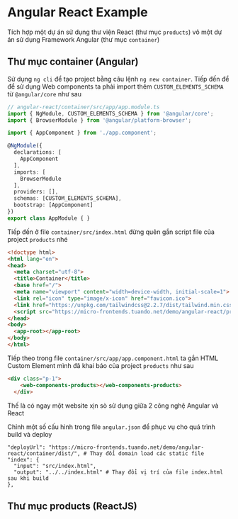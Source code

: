 # Angular React Example

Tích hợp một dự án sử dụng thư viện React (thư mục `products`) vô một dự án sử dụng Framework Angular (thư mục `container`)

## Thư mục container (Angular)
Sử dụng `ng cli` để tạo project bằng câu lệnh `ng new container`. Tiếp đến để để sử dụng Web components ta phải import thêm `CUSTOM_ELEMENTS_SCHEMA` từ `@angular/core` như sau

```ts
// angular-react/container/src/app/app.module.ts
import { NgModule, CUSTOM_ELEMENTS_SCHEMA } from '@angular/core';
import { BrowserModule } from '@angular/platform-browser';

import { AppComponent } from './app.component';

@NgModule({
  declarations: [
    AppComponent
  ],
  imports: [
    BrowserModule
  ],
  providers: [],
  schemas: [CUSTOM_ELEMENTS_SCHEMA],
  bootstrap: [AppComponent]
})
export class AppModule { }

```

Tiếp đến ở file `container/src/index.html` đừng quên gắn script file của project `products` nhé

```html
<!doctype html>
<html lang="en">
<head>
  <meta charset="utf-8">
  <title>Container</title>
  <base href="/">
  <meta name="viewport" content="width=device-width, initial-scale=1">
  <link rel="icon" type="image/x-icon" href="favicon.ico">
  <link href="https://unpkg.com/tailwindcss@2.2.7/dist/tailwind.min.css" rel="stylesheet">
  <script src="https://micro-frontends.tuando.net/demo/angular-react/products/dist/main.js"></script>
</head>
<body>
  <app-root></app-root>
</body>
</html>

```

Tiếp theo trong file `container/src/app/app.component.html` ta gắn HTML Custom Element mình đã khai báo của project `products` như sau

```html
<div class="p-1">
    <web-components-products></web-components-products>
  </div>
```

Thế là có ngay một website xịn sò sử dụng giữa 2 công nghệ Angular và React

Chỉnh một số cấu hình trong file `angular.json` để phục vụ cho quá trình build và deploy
```shell
"deployUrl": "https://micro-frontends.tuando.net/demo/angular-react/container/dist/", # Thay đổi domain load các static file 
"index": {
  "input": "src/index.html",
  "output": "../../index.html" # Thay đổi vị trí của file index.html sau khi build
},
```

## Thư mục products (ReactJS)
